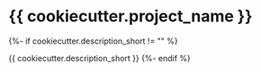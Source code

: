 # {{ cookiecutter.project_name }}
{%- if cookiecutter.description_short != "" %}

{{ cookiecutter.description_short }}
{%- endif %}
